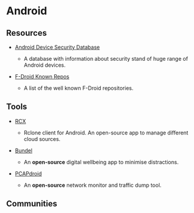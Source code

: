 # Android

## Resources

* [Android Device Security Database](https://www.android-device-security.org)
  
   * A database with information about security stand of huge range of Android devices.

* [F-Droid Known Repos](https://forum.f-droid.org/t/known-repositories)
  
   * A list of the well known F-Droid repositories.

## Tools

* [RCX](https://github.com/x0b/rcx)
  
   * Rclone client for Android. An open-source app to manage different cloud sources.

* [Bundel](https://github.com/rock3r/Bundel)
  
   * An **open-source** digital wellbeing app to minimise distractions.

* [PCAPdroid](https://github.com/emanuele-f/PCAPdroid)
  
   * An **open-source** network monitor and traffic dump tool.

## Communities
